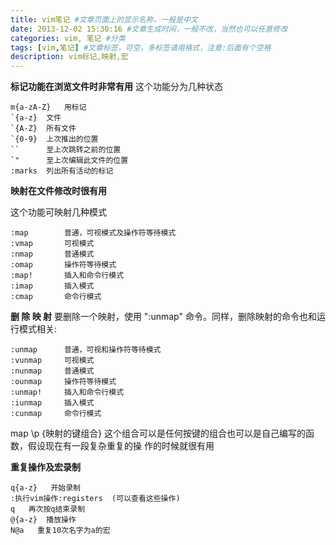```yaml
---
title: vim笔记 #文章页面上的显示名称，一般是中文
date: 2013-12-02 15:30:16 #文章生成时间，一般不改，当然也可以任意修改
categories: vim, 笔记 #分类
tags: [vim,笔记] #文章标签，可空，多标签请用格式，注意:后面有个空格
description: vim标记,映射,宏
---
```


**标记功能在浏览文件时非常有用**
这个功能分为几种状态

    m{a-zA-Z}   用标记
    `{a-z}  文件
    `{A-Z}  所有文件
    `{0-9}  上次推出的位置
    ``      至上次跳转之前的位置
    `"      至上次编辑此文件的位置
    :marks  列出所有活动的标记

**映射在文件修改时很有用**

这个功能可映射几种模式

	:map		普通，可视模式及操作符等待模式
	:vmap		可视模式
	:nmap		普通模式
	:omap		操作符等待模式
	:map!		插入和命令行模式
	:imap		插入模式
	:cmap		命令行模式

**删 除 映 射**
要删除一个映射，使用 ":unmap" 命令。同样，删除映射的命令也和运行模式相关:

	:unmap		普通，可视和操作符等待模式
	:vunmap		可视模式
	:nunmap		普通模式
	:ounmap		操作符等待模式
	:unmap!		插入和命令行模式
	:iunmap		插入模式
	:cunmap		命令行模式

map \p {映射的键组合}
这个组合可以是任何按键的组合也可以是自己编写的函数，假设现在有一段复杂重复的操
作的时候就很有用

**重复操作及宏录制**

    q{a-z}   开始录制
    :执行vim操作:registers  (可以查看这些操作)
    q   再次按q结束录制
    @{a-z}  播放操作
    N@a   重复10次名字为a的宏
